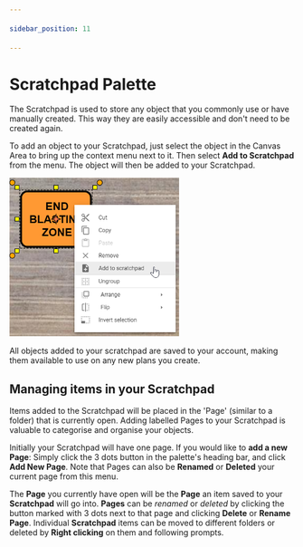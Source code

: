 ```yaml
---

sidebar_position: 11

---
```

# Scratchpad Palette

The Scratchpad is used to store any object that you commonly use or have manually created. This way they are easily accessible and don't need to be created again.

To add an object to your Scratchpad, just select the object in the Canvas Area to bring up the context menu next to it. Then select **Add to Scratchpad** from the menu. The object will then be added to your Scratchpad.

![Add To Scratchpad](./Assets/Add_To_Scratchpad.png)

All objects added to your scratchpad are saved to your account, making them available to use on any new plans you create.

## Managing items in your Scratchpad

Items added to the Scratchpad will be placed in the 'Page' (similar to a folder) that is currently open.
Adding labelled Pages to your Scratchpad is valuable to categorise and organise your objects.

Initially your Scratchpad will have one page. If you would like to **add a new Page**: Simply click the 3 dots button in the palette's heading bar, and click **Add New Page**.
Note that Pages can also be **Renamed** or **Deleted** your current page from this menu.

The **Page** you currently have open will be the **Page** an item saved to your **Scratchpad** will go into. **Pages** can be *renamed* or *deleted* by clicking the button marked with 3 dots next to that page and clicking **Delete** or **Rename Page**. Individual **Scratchpad** items can be moved to different folders or deleted by **Right clicking** on them and following prompts.
